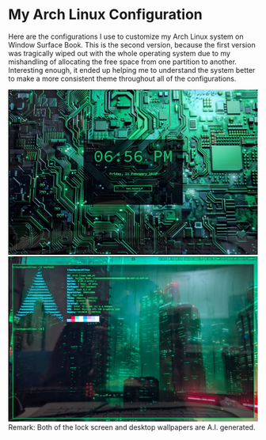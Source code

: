 # My Arch Linux Configuration
Here are the configurations I use to customize my Arch Linux system on Window Surface Book. This is the second version, because the first version was tragically wiped out with the whole operating system due to my mishandling of allocating the free space from one partition to another. Interesting enough, it ended up helping me to understand the system better to make a more consistent theme throughout all of the configurations.

![image](https://github.com/faitinchan/My_Arch_Linux_Configuration/blob/main/PXL_20250222_025642750.MP~2.jpg)
![image](https://github.com/faitinchan/My_Arch_Linux_Configuration/blob/main/PXL_20250222_025726071.MP~2.jpg)
Remark: Both of the lock screen and desktop wallpapers are A.I. generated.
